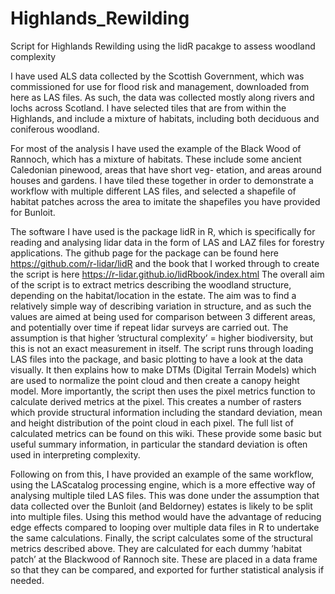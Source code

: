 # Highlands_Rewilding
Script for Highlands Rewilding using the lidR pacakge to assess woodland complexity 


I have used ALS data collected by the Scottish Government, which was commissioned for use for
flood risk and management, downloaded from here as LAS files. As such, the data was collected
mostly along rivers and lochs across Scotland. I have selected tiles that are from within the
Highlands, and include a mixture of habitats, including both deciduous and coniferous woodland.

For most of the analysis I have used the example of the Black Wood of Rannoch, which has a
mixture of habitats. These include some ancient Caledonian pinewood, areas that have short veg-
etation, and areas around houses and gardens. I have tiled these together in order to demonstrate
a workflow with multiple different LAS files, and selected a shapefile of habitat patches across the
area to imitate the shapefiles you have provided for Bunloit.

The software I have used is the package lidR in R, which is specifically for reading and analysing
lidar data in the form of LAS and LAZ files for forestry applications.
The github page for the package can be found here https://github.com/r-lidar/lidR and the book that I worked through to
create the script is here https://r-lidar.github.io/lidRbook/index.html
The overall aim of the script is to extract metrics describing the woodland structure, depending
on the habitat/location in the estate. The aim was to find a relatively simple way of describing
variation in structure, and as such the values are aimed at being used for comparison between
3 different areas, and potentially over time if repeat lidar surveys are carried out. The assumption
is that higher ’structural complexity’ = higher biodiversity, but this is not an exact measurement
in itself.
The script runs through loading LAS files into the package, and basic plotting to have a look
at the data visually. It then explains how to make DTMs (Digital Terrain Models) which are
used to normalize the point cloud and then create a canopy height model. More importantly, the
script then uses the pixel metrics function to calculate derived metrics at the pixel. This creates
a number of rasters which provide structural information including the standard deviation, mean
and height distribution of the point cloud in each pixel. The full list of calculated metrics can be
found on this wiki. These provide some basic but useful summary information, in particular the
standard deviation is often used in interpreting complexity.

Following on from this, I have provided an example of the same workflow, using the LAScatalog
processing engine, which is a more effective way of analysing multiple tiled LAS files. This was
done under the assumption that data collected over the Bunloit (and Beldorney) estates is likely
to be split into multiple files. Using this method would have the advantage of reducing edge effects
compared to looping over multiple data files in R to undertake the same calculations.
Finally, the script calculates some of the structural metrics described above. They are calculated
for each dummy ’habitat patch’ at the Blackwood of Rannoch site. These are placed in a data
frame so that they can be compared, and exported for further statistical analysis if needed.




